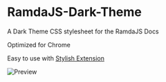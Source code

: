 # RamdaJS-Dark-Theme
A Dark Theme CSS stylesheet for the RamdaJS Docs 

Optimized for Chrome

Easy to use with [Stylish Extension](https://chrome.google.com/webstore/detail/stylish-custom-themes-for/fjnbnpbmkenffdnngjfgmeleoegfcffe?hl=en)

![Preview](https://i.imgur.com/FqQ79pY.png)


